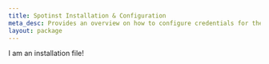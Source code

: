 ```yaml
---
title: Spotinst Installation & Configuration
meta_desc: Provides an overview on how to configure credentials for the Pulumi SPOTINST Provider.
layout: package
---
```


I am an installation file!